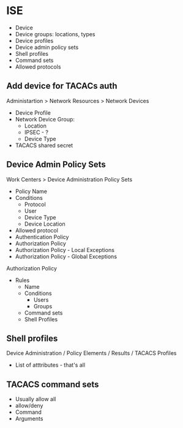 # ISE

- Device
- Device groups: locations, types
- Device profiles
- Device admin policy sets
- Shell profiles
- Command sets
- Allowed protocols

## Add device for TACACs auth

Administartion > Network Resources > Network Devices

- Device Profile
- Network Device Group:
  - Location
  - IPSEC - ?
  - Device Type
- TACACS shared secret

## Device Admin Policy Sets

Work Centers > Device Administration Policy Sets

- Policy Name
- Conditions
  - Protocol
  - User
  - Device Type
  - Device Location
- Allowed protocol
- Authentication Policy
- Authorization Policy
- Authorization Policy - Local Exceptions
- Authorization Policy - Global Exceptions

Authorization Policy

- Rules
  - Name
  - Conditions
    - Users
    - Groups
  - Command sets
  - Shell Profiles
 
## Shell profiles

Device Administration / Policy Elements / Results / TACACS Profiles

- List of atttributes - that's all

## TACACS command sets

- Usually allow all
- allow/deny
- Command
- Arguments

 
